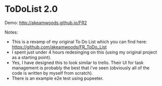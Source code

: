 # ToDoList 2.0

Demo: http://akeamwoods.github.io/FR2

Notes:
- This is a revamp of my original To Do List which you can find here: https://github.com/akeamwoods/FR_ToDo_List
- I spent just under 4 hours redesinging on this (using my original project as a starting point).
- Yes, I have designed this to look similar to trello. Their UI for task management is probably the best that i've seen (obviously all of the code is written by myself from scratch).
- There is an example e2e test using pupeeter.

